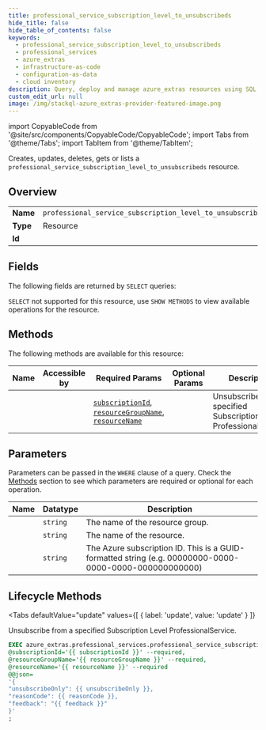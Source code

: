 ```yaml
--- 
title: professional_service_subscription_level_to_unsubscribeds
hide_title: false
hide_table_of_contents: false
keywords:
  - professional_service_subscription_level_to_unsubscribeds
  - professional_services
  - azure_extras
  - infrastructure-as-code
  - configuration-as-data
  - cloud inventory
description: Query, deploy and manage azure_extras resources using SQL
custom_edit_url: null
image: /img/stackql-azure_extras-provider-featured-image.png
---
```


import CopyableCode from '@site/src/components/CopyableCode/CopyableCode';
import Tabs from '@theme/Tabs';
import TabItem from '@theme/TabItem';

Creates, updates, deletes, gets or lists a <code>professional_service_subscription_level_to_unsubscribeds</code> resource.

## Overview
<table><tbody>
<tr><td><b>Name</b></td><td><code>professional_service_subscription_level_to_unsubscribeds</code></td></tr>
<tr><td><b>Type</b></td><td>Resource</td></tr>
<tr><td><b>Id</b></td><td><CopyableCode code="azure_extras.professional_services.professional_service_subscription_level_to_unsubscribeds" /></td></tr>
</tbody></table>

## Fields

The following fields are returned by `SELECT` queries:

`SELECT` not supported for this resource, use `SHOW METHODS` to view available operations for the resource.


## Methods

The following methods are available for this resource:

<table>
<thead>
    <tr>
    <th>Name</th>
    <th>Accessible by</th>
    <th>Required Params</th>
    <th>Optional Params</th>
    <th>Description</th>
    </tr>
</thead>
<tbody>
<tr>
    <td><a href="#update"><CopyableCode code="update" /></a></td>
    <td><CopyableCode code="exec" /></td>
    <td><a href="#parameter-subscriptionId"><code>subscriptionId</code></a>, <a href="#parameter-resourceGroupName"><code>resourceGroupName</code></a>, <a href="#parameter-resourceName"><code>resourceName</code></a></td>
    <td></td>
    <td>Unsubscribe from a specified Subscription Level ProfessionalService.</td>
</tr>
</tbody>
</table>

## Parameters

Parameters can be passed in the `WHERE` clause of a query. Check the [Methods](#methods) section to see which parameters are required or optional for each operation.

<table>
<thead>
    <tr>
    <th>Name</th>
    <th>Datatype</th>
    <th>Description</th>
    </tr>
</thead>
<tbody>
<tr id="parameter-resourceGroupName">
    <td><CopyableCode code="resourceGroupName" /></td>
    <td><code>string</code></td>
    <td>The name of the resource group.</td>
</tr>
<tr id="parameter-resourceName">
    <td><CopyableCode code="resourceName" /></td>
    <td><code>string</code></td>
    <td>The name of the resource.</td>
</tr>
<tr id="parameter-subscriptionId">
    <td><CopyableCode code="subscriptionId" /></td>
    <td><code>string</code></td>
    <td>The Azure subscription ID. This is a GUID-formatted string (e.g. 00000000-0000-0000-0000-000000000000)</td>
</tr>
</tbody>
</table>

## Lifecycle Methods

<Tabs
    defaultValue="update"
    values={[
        { label: 'update', value: 'update' }
    ]}
>
<TabItem value="update">

Unsubscribe from a specified Subscription Level ProfessionalService.

```sql
EXEC azure_extras.professional_services.professional_service_subscription_level_to_unsubscribeds.update 
@subscriptionId='{{ subscriptionId }}' --required, 
@resourceGroupName='{{ resourceGroupName }}' --required, 
@resourceName='{{ resourceName }}' --required 
@@json=
'{
"unsubscribeOnly": {{ unsubscribeOnly }}, 
"reasonCode": {{ reasonCode }}, 
"feedback": "{{ feedback }}"
}'
;
```
</TabItem>
</Tabs>
